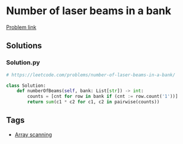 # Number of laser beams in a bank

[Problem link](https://leetcode.com/problems/number-of-laser-beams-in-a-bank/)

## Solutions


### Solution.py
```py
# https://leetcode.com/problems/number-of-laser-beams-in-a-bank/

class Solution:
    def numberOfBeams(self, bank: List[str]) -> int:
        counts = [cnt for row in bank if (cnt := row.count('1'))]
        return sum(c1 * c2 for c1, c2 in pairwise(counts))
```
## Tags

* [Array scanning](/README.md#Array_scanning)
